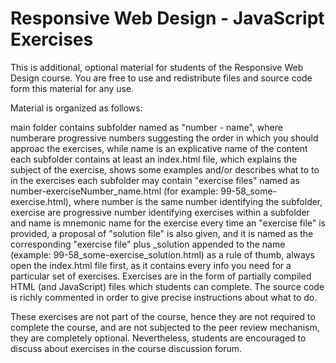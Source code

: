 # Responsive Web Design - JavaScript Exercises
This is additional, optional material for students of the Responsive Web Design course. You are free to use and redistribute files and source code form this material for any use.

Material is organized as follows:

main folder contains subfolder named as "number - name", where numberare progressive numbers suggesting the order in which you should approac the exercises, while name is an explicative name of the content
each subfolder contains at least an index.html file, which explains the subject of the exercise, shows some examples and/or describes what to to in the exercises
each subfolder may contain "exercise files" named as number-exerciseNumber_name.html (for example: 99-58_some-exercise.html), where number is the same number identifying the subfolder, exercise are progressive number identifying exercises within a subfolder and name is mnemonic name for the exercise
every time an "exercise file" is provided, a proposal of "solution file" is also given, and it is named as the corresponding "exercise file" plus _solution appended to the name (example: 99-58_some-exercise_solution.html)
as a rule of thumb, always open the index.html file first, as it contains every info you need for a particular set of exercises.
Exercises are in the form of partially compiled HTML (and JavaScript) files which students can complete. The source code is richly commented in order to give precise instructions about what to do.

These exercises are not part of the course, hence they are not required to complete the course, and are not subjected to the peer review mechanism, they are completely optional. Nevertheless, students are encouraged to discuss about exercises in the course discussion forum.
